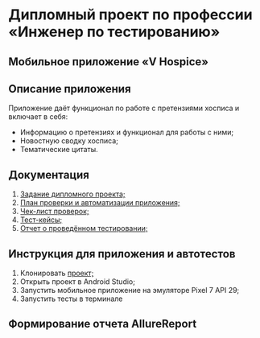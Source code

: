 # Дипломный проект по профессии «Инженер по тестированию»

## Мобильное приложение «V Hospice»

## Описание приложения

Приложение даёт функционал по работе с претензиями хосписа и включает в себя:

- Информацию о претензиях и функционал для работы с ними;
- Новостную сводку хосписа;
- Тематические цитаты.

## Документация

1. [Задание дипломного проекта;](https://github.com/netology-code/qamid-diplom)
2. [План проверки и автоматизации приложения;](https://github.com/TIgorT/QADiplomMobileApplicationVH/blob/main/Plan.md)
3. [Чек-лист проверок;](https://docs.google.com/spreadsheets/d/1KymxkIXm-wzX-Xw5MUVbSpl-9s8YcZPgaE3VCoTWl8M/edit?usp=sharing)
4. [Тест-кейсы;](https://docs.google.com/spreadsheets/d/1Sgf9nE7QEXgshpobzQ0zoPE4z5XnbtrFXjmg9Wx2fi8/edit?usp=sharing)
5. [Отчет о проведённом тестировании;]()

## Инструкция для приложения и автотестов

1. Клонировать [проект;](https://github.com/TIgorT/QADiplomMobileApplicationVH)
2. Открыть проект в Android Studio;
3. Запустить мобильное приложение на эмуляторе Pixel 7 API 29;
4. Запустить тесты в терминале

## Формирование отчета AllureReport
